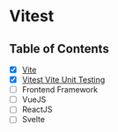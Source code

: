 # Vitest

## Table of Contents

- [x] [Vite](Vite.md)
- [x] [Vitest Vite Unit Testing](Vitest%20Vite%20Unit%20Testing.md)
- [ ] Frontend Framework
- [ ] VueJS
- [ ] ReactJS
- [ ] Svelte